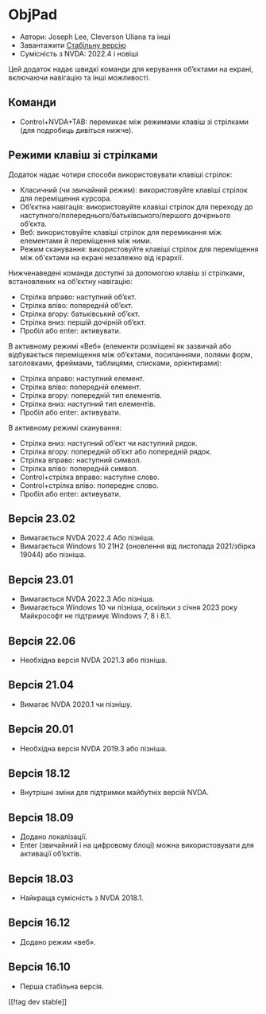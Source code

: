 # ObjPad #

* Автори: Joseph Lee, Cleverson Uliana та інші
* Завантажити [Стабільну версію][1]
* Сумісність з NVDA: 2022.4 і новіші

Цей додаток надає швидкі команди для керування об’єктами на екрані,
включаючи навігацію та інші можливості.

## Команди

* Control+NVDA+TAB: перемикає між режимами клавіш зі стрілками (для
  подробиць дивіться нижче).

## Режими клавіш зі стрілками

Додаток надає чотири способи використовувати клавіші стрілок:

* Класичний (чи звичайний режим): використовуйте клавіші стрілок для
  переміщення курсора.
* Об’єктна навігація: використовуйте клавіші стрілок для переходу до
  наступного/попереднього/батьківського/першого дочірнього об’єкта.
* Веб: використовуйте клавіші стрілок для перемикання між елементами й
  переміщення між ними.
* Режим сканування: використовуйте клавіші стрілок для переміщення між
  об'єктами на екрані незалежно від ієрархії.

Нижченаведені команди доступні за допомогою клавіш зі стрілками,
встановлених на об’єктну навігацію:

* Стрілка вправо: наступний об’єкт.
* Стрілка вліво: попередній об’єкт.
* Стрілка вгору: батьківський об’єкт.
* Стрілка вниз: першій дочірній об’єкт.
* Пробіл або enter: активувати.

В активному режимі «Веб» (елементи розміщені як зазвичай або відбувається
переміщення між об’єктами, посиланнями, полями форм, заголовками, фреймами,
таблицями, списками, орієнтирами):

* Стрілка вправо: наступний елемент.
* Стрілка вліво: попередній елемент.
* Стрілка вгору: попередній тип елементів.
* Стрілка вниз: наступний тип елементів.
* Пробіл або enter: активувати.

В активному режимі сканування:

* Стрілка вниз: наступний об’єкт чи наступний рядок.
* Стрілка вгору: попередній об’єкт або попередній рядок.
* Стрілка вправо: наступний символ.
* Стрілка вліво: попередній символ.
* Control+стрілка вправо: наступне слово.
* Control+стрілка вліво: попереднє слово.
* Пробіл або enter: активувати.

## Версія 23.02

* Вимагається NVDA 2022.4 Або пізніша.
* Вимагається Windows 10 21H2 (оновлення від листопада 2021/збірка 19044)
  або пізніша.

## Версія 23.01

* Вимагається NVDA 2022.3 Або пізніша.
* Вимагається Windows 10 чи пізніша, оскільки з січня 2023 року Майкрософт
  не підтримує Windows 7, 8 і 8.1.

## Версія 22.06

* Необхідна версія NVDA 2021.3 або пізніша.

## Версія 21.04

* Вимагає NVDA 2020.1 чи пізнішу.

## Версія 20.01

* Необхідна версія NVDA 2019.3 або пізніша.

## Версія 18.12

* Внутрішні зміни для підтримки майбутніх версій NVDA.

## Версія 18.09

* Додано локалізації.
* Enter (звичайний і на цифровому блоці) можна використовувати для активації
  об’єктів.

## Версія 18.03

* Найкраща сумісність з NVDA 2018.1.

## Версія 16.12

* Додано режим «веб».

## Версія 16.10

* Перша стабільна версія.

[[!tag dev stable]]

[1]: https://addons.nvda-project.org/files/get.php?file=objPad
